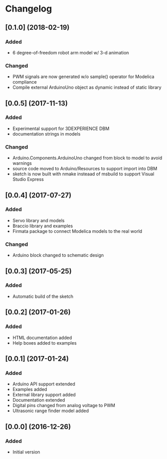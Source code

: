 # Changelog

## [0.1.0] (2018-02-19)

### Added
- 6 degree-of-freedom robot arm model w/ 3-d animation

### Changed
- PWM signals are now generated w/o sample() operator for Modelica compliance
- Compile external ArduinoUno object as dynamic instead of static library


## [0.0.5] (2017-11-13)

### Added
- Experimental support for 3DEXPERIENCE DBM
- documentation strings in models

### Changed
- Arduino.Components.ArduinoUno changed from block to model to avoid warnings
- source code moved to Arduino/Resources to support import into DBM
- sketch is now built with nmake insteaad of msbuild to support Visual Studio Express


## [0.0.4] (2017-07-27)

### Added
- Servo library and models
- Braccio library and examples
- Firmata package to connect Modelica models to the real world

### Changed
- Arduino block changed to schematic design


## [0.0.3] (2017-05-25)

### Added
- Automatic build of the sketch


## [0.0.2] (2017-01-26)

### Added
- HTML documentation added
- Help boxes added to examples


## [0.0.1] (2017-01-24)

### Added
- Arduino API support extended
- Examples added
- External library support added
- Documentation extended
- Digital pins changed from analog voltage to PWM
- Ultrasonic range finder model added


## [0.0.0] (2016-12-26)

### Added
- Initial version

